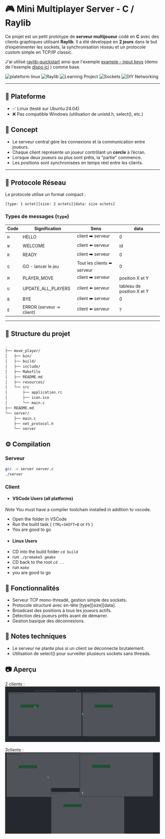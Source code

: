 
# 🎮 Mini Multiplayer Server - C / Raylib

Ce projet est un petit prototype de **serveur multijoueur** codé en **C** avec des clients graphiques utilisant **Raylib**. Il a été développé en **2 jours** dans le but d’expérimenter les sockets, la synchronisation réseau et un protocole custom simple en TCP/IP classic.

J'ai utilisé [raylib-quickstart](https://github.com/raylib-extras/raylib-quickstart) ainsi que l'exemple [example - input keys](https://github.com/raysan5/raylib/blob/master/examples/core/core_input_keys.c) (demo de l'exemple [dispo ici](https://www.raylib.com/examples.html) ) comme base.

![plateform linux](https://img.shields.io/badge/platform-Linux-orange?logo=linux&logoColor=white)
![Raylib](https://img.shields.io/badge/raylib-Powered-9cf?logo=Raylib)
![Learning Project](https://img.shields.io/badge/status-Learning-blue)
![Sockets](https://img.shields.io/badge/network-Sockets-informational?logo=Socket&logoColor=white)
![DIY Networking](https://img.shields.io/badge/DIY-Networking-green?logo=textpattern&logoColor=white)

---

## 🐧 Plateforme

* ✅ Linux (testé sur Ubuntu 24.04)
* ❌ Pas compatible Windows (utilisation de unistd.h, select(), etc.)

## 🧠 Concept

- Le serveur central gère les connexions et la communication entre joueurs.
- Chaque client représente un joueur contrôlant un **cercle** à l’écran.
- Lorsque deux joueurs ou plus sont prêts, la "partie" commence.
- Les positions sont synchronisées en temps réel entre les clients.

---

## 🔌 Protocole Réseau

Le protocole utilise un format compact :

```
[type: 1 octet][size: 2 octets][data: size octets]
```

### Types de messages (`type`)

| Code | Signification            | Sens                       | data                       |
| ---- | ------------------------ | -------------------------- | -------------------------- |
| `H`  | HELLO                    | client ➡️ serveur           | 0                          |
| `W`  | WELCOME                  | client ⬅️ serveur           | id                         |
| `R`  | READY                    | client ➡️ serveur           | 0                          |
| `G`  | GO - lancer le jeu       | Tout les clients ⬅️ serveur | 0                          |
| `M`  | PLAYER_MOVE              | client ➡️ serveur           | position X et Y            |
| `U`  | UPDATE_ALL_PLAYERS       | client ⬅️ serveur           | tableau de position X et Y |
| `B`  | BYE                      | client ➡️ serveur           | 0                          |
| `E`  | ERROR (serveur → client) | client ⬅️ serveur           | ?                          |

---

## 📁 Structure du projet

```bash
.
├── move_player/
│   ├── bin/
│   ├── build/
│   ├── include/
│   ├── Makefile
│   ├── README.md
│   ├── resources/
│   └── src
│       ├── application.rc
│       ├── icon.ico
│       └── main.c
├── README.md
└── server/
    ├── main.c
    ├── net_protocol.h
    └── server

```

## ⚙️ Compilation

### Serveur
```bash
gcc -o server server.c
./server
```
### Client

- #### VSCode Users (all platforms)
*Note* You must have a compiler toolchain installed in addition to vscode.

* Open the folder in VSCode
* Run the build task ( `CTRL+SHIFT+B` or `F5` )
* You are good to go

- #### Linux Users
* CD into the build folder `cd build`
* run `./premake5 gmake`
* CD back to the root `cd ..`
* run `make`
* you are good to go


## 🎯 Fonctionnalités

* Serveur TCP mono-threadé, gestion simple des sockets.
* Protocole structuré avec en-tête [type][size][data].
* Broadcast des positions à tous les joueurs actifs.
* Détection des joueurs prêts avant de démarrer.
* Gestion basique des déconnexions.

## 📌 Notes techniques

* Le serveur ne plante plus si un client se déconnecte brutalement.
* Utilisation de select() pour surveiller plusieurs sockets sans threads.

## 📷 Aperçu

2 clients :
![Demo 2p](demo_2player.gif)



3clients :
![Demo 3p](demo_3player.gif)

